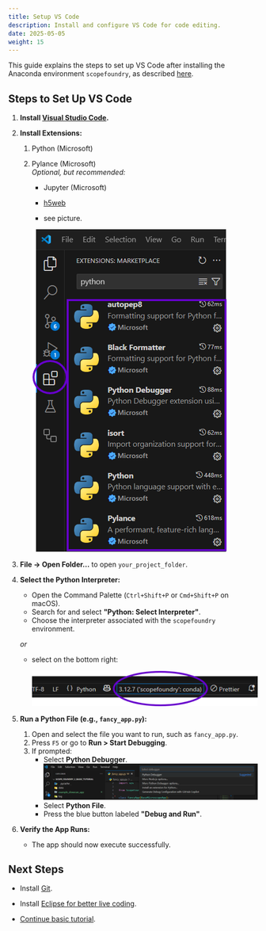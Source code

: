 ```yaml
---
title: Setup VS Code
description: Install and configure VS Code for code editing.
date: 2025-05-05
weight: 15
---
```


[anaconda_dl]: https://www.continuum.io/downloads
[Eclipse]: http://www.eclipse.org
[PyDev]: http://www.pydev.org
[conda_env]: http://conda.pydata.org/docs/using/envs.html
[install ScopeFoundry]: /docs/1_getting-started/
[Qt Creator]: https://www.qt.io/offline-installers

This guide explains the steps to set up VS Code after installing the Anaconda environment `scopefoundry`, as described [here][install ScopeFoundry].

## Steps to Set Up VS Code

1. **Install [Visual Studio Code](https://code.visualstudio.com/download).**

2. **Install Extensions:**
   1. Python (Microsoft)  
   2. Pylance (Microsoft)          
      *Optional, but recommended:*
       - Jupyter (Microsoft) 
       - [h5web](https://marketplace.visualstudio.com/items?itemName=h5web.vscode-h5web)
      
       - see picture.

      ![vs-code-extensions](vs-code-extensions.png)


3. **File -> Open Folder...** to open `your_project_folder`.

4. **Select the Python Interpreter:**

   - Open the Command Palette (`Ctrl+Shift+P` or `Cmd+Shift+P` on macOS).
   - Search for and select **"Python: Select Interpreter"**.
   - Choose the interpreter associated with the `scopefoundry` environment.

   *or*

   - select on the bottom right: 

      ![vs-code-select-interpreter](vs-code-select-interpreter.png)

5. **Run a Python File (e.g., `fancy_app.py`):**
   1. Open and select the file you want to run, such as `fancy_app.py`.
   2. Press `F5` or go to **Run > Start Debugging**.
   3. If prompted:
      - Select **Python Debugger**.  
        ![vs-code-run](vs-code-run.png)
      - Select **Python File**.
      - Press the blue button labeled **"Debug and Run"**.

6. **Verify the App Runs:**
   - The app should now execute successfully.



## Next Steps

- Install [Git](../20_git).

- Install [Eclipse for better live coding](/docs/100_development-environment/setup-eclipse/).

- [Continue basic tutorial](/docs/11_tools-tutorials/2_hardware-1/).